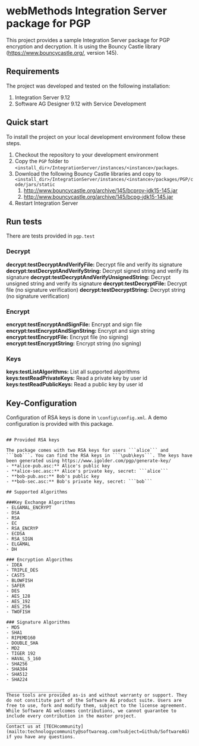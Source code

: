 # webMethods Integration Server package for PGP
This project provides a sample Integration Server package for PGP encryption and decryption. It is using the Bouncy Castle library (https://www.bouncycastle.org/, version 145).

## Requirements

The project was developed and tested on the following installation:
1. Integration Server 9.12
2. Software AG Designer 9.12 with Service Development

## Quick start

To install the project on your local development environment follow these steps.
1. Checkout the repository to your development environment
2. Copy the ```PGP``` folder to ```<install_dir>/IntegrationServer/instances/<instance>/packages```.
3. Download the following Bouncy Castle libraries and copy to ```<install_dir>/IntegrationServer/instances/<instance>/packages/PGP/code/jars/static```
    1. http://www.bouncycastle.org/archive/145/bcprov-jdk15-145.jar
    2. http://www.bouncycastle.org/archive/145/bcpg-jdk15-145.jar
3. Restart Integration Server

## Run tests

There are tests provided in ```pgp.test```

### Decrypt

**decrypt:testDecryptAndVerifyFile:** Decrypt file and verify its signature
**decrypt:testDecryptAndVerifyString:** Decrypt signed string and verify its signature
**decrypt:testDecryptAndVerifyUnsignedString:** Decrypt unsigned string and verify its signature
**decrypt:testDecryptFile:** Decrypt file (no signature verification)
**decrypt:testDecryptString:** Decrypt string (no signature verification)

### Encrypt
**encrypt:testEncryptAndSignFile:** Encrypt and sign file
**encrypt:testEncryptAndSignString:** Encrypt and sign string
**encrypt:testEncryptFile:** Encrypt file (no signing)
**encrypt:testEncryptString:** Encrypt string (no signing)

### Keys
**keys:testListAlgorithms:** List all supported algorithms
**keys:testReadPrivateKeys:** Read a private key by user id
**keys:testReadPublicKeys:** Read a public key by user id


## Key-Configuration

Configuration of RSA keys is done in ```\config\config.xml```. A demo configuration is provided with this package.
```Note: package assumes keys to be located in \pub\keys. In the configuration provide filenames only (without path).

## Provided RSA keys

The package comes with two RSA keys for users ```alice``` and ```bob```. You can find the RSA keys in ```\pub\keys```. The keys have been generated using https://www.igolder.com/pgp/generate-key/
- **alice-pub.asc:** Alice's public key
- **alice-sec.asc:** Alice's private key, secret: ```alice```
- **bob-pub.asc:** Bob's public key
- **bob-sec.asc:** Bob's private key, secret: ```bob```

## Supported Algorithms

###Key Exchange Algorithms
- ELGAMAL_ENCRYPT
- DSA
- RSA
- EC
- RSA_ENCRYP
- ECDSA
- RSA_SIGN
- ELGAMAL
- DH

### Encryption Algorithms
- IDEA
- TRIPLE_DES
- CAST5
- BLOWFISH
- SAFER
- DES
- AES_128
- AES_192
- AES_256
- TWOFISH

### Signature Algorithms
- MD5
- SHA1
- RIPEMD160
- DOUBLE_SHA
- MD2
- TIGER 192
- HAVAL_5_160
- SHA256
- SHA384
- SHA512
- SHA224

______________________
These tools are provided as-is and without warranty or support. They do not constitute part of the Software AG product suite. Users are free to use, fork and modify them, subject to the license agreement. While Software AG welcomes contributions, we cannot guarantee to include every contribution in the master project.
_____________
Contact us at [TECHcommunity](mailto:technologycommunity@softwareag.com?subject=Github/SoftwareAG) if you have any questions.
